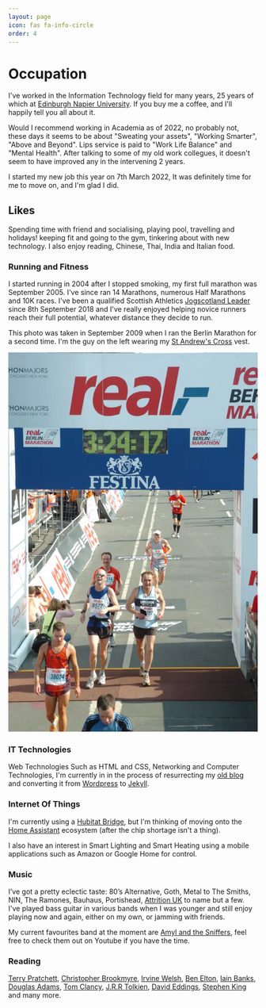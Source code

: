 ```yaml
---
layout: page
icon: fas fa-info-circle
order: 4
---
```


# Occupation

I've worked in the Information Technology field for many years, 25 years of which at [Edinburgh Napier University](https://www.napier.ac.uk). If you buy me a coffee, and I'll happily tell you all about it.

Would I recommend working in Academia as of 2022, no probably not, these days it seems to be about "Sweating your assets", "Working Smarter", "Above and Beyond". Lips service is paid to "Work Life Balance" and "Mental Health". After talking to some of my old work collegues, it doesn't seem to have improved any in the intervening 2 years.

I started my new job this year on 7th March 2022, It was definitely time for me to move on, and I'm glad I did.

## Likes

Spending time with friend and socialising, playing pool, travelling and holidays! keeping fit and going to the gym, tinkering about with new technology. I also enjoy reading, Chinese, Thai, India and Italian food.

### Running and Fitness

I started running in 2004 after I stopped smoking, my first full marathon was September 2005. I've since ran 14 Marathons, numerous Half Marathons and 10K races. I've been a qualified Scottish Athletics [Jogscotland Leader](https://sauser.sportserve.net/pages/home.aspx) since 8th September 2018 and I've really enjoyed helping novice runners reach their full potential, whatever distance they decide to run.

This photo was taken in September 2009 when I ran the Berlin Marathon for a second time. I'm the guy on the left wearing my [St Andrew's Cross](https://en.wikipedia.org/wiki/Flag_of_Scotland) vest.

![Belin Marathon](../assets/img/about/Berlin_Marathon.webp)

### IT Technologies

Web Technologies Such as HTML and CSS, Networking and Computer Technologies, I'm currently in in the process of resurrecting my [old blog](https://web.archive.org/web/20180516212904/http://www.dickson.me.uk/) and converting it from [Wordpress](https://wordpress.org/) to  [Jekyll](https://jekyllrb.com/).

### Internet Of Things

I'm currently using a [Hubitat Bridge](https://hubitat.com/), but I'm thinking of moving onto the  [Home Assistant](https://www.home-assistant.io/) ecosystem (after the chip shortage isn't a thing).

I also have an interest in Smart Lighting and Smart Heating using a mobile applications such as Amazon or Google Home for control.

### Music

I’ve got a pretty eclectic taste: 80’s Alternative, Goth, Metal to The Smiths, NIN, The Ramones, Bauhaus, Portishead, [Attrition UK](https://attritionuk.bandcamp.com/) to name but a few. I've played bass guitar in various bands when I was younger and still enjoy playing now and again, either on my own, or jamming with friends.

My current favourites band at the moment are [Amyl and the Sniffers](https://www.amylandthesniffers.com/), feel free to check them out on Youtube if you have the time.

### Reading

[Terry Pratchett](https://www.terrypratchettbooks.com/), [Christopher Brookmyre](https://www.brookmyre.co.uk/), [Irvine Welsh](https://en.wikipedia.org/wiki/Irvine_Welsh), [Ben Elton](https://en.wikipedia.org/wiki/Ben_Elton), [Iain Banks](https://www.iain-banks.net/), [Douglas Adams](https://en.wikipedia.org/wiki/Douglas_Adams), [Tom Clancy](https://en.wikipedia.org/wiki/Tom_Clancy), [J.R.R Tolkien](https://en.wikipedia.org/wiki/J._R._R._Tolkien), [David Eddings](https://en.wikipedia.org/wiki/David_Eddings), [Stephen King](https://stephenking.com/) and many more.
